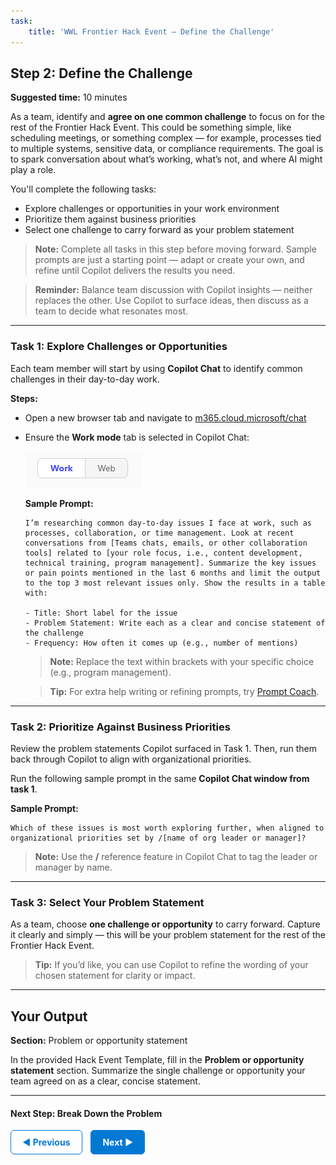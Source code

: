 ```yaml
---
task:
    title: 'WWL Frontier Hack Event – Define the Challenge'
---
```


## Step 2: Define the Challenge

**Suggested time:** 10 minutes  

As a team, identify and **agree on one common challenge** to focus on for the rest of the Frontier Hack Event. This could be something simple, like scheduling meetings, or something complex — for example, processes tied to multiple systems, sensitive data, or compliance requirements. The goal is to spark conversation about what’s working, what’s not, and where AI might play a role.

You'll complete the following tasks:

- Explore challenges or opportunities in your work environment  
- Prioritize them against business priorities  
- Select one challenge to carry forward as your problem statement  

> **Note:** Complete all tasks in this step before moving forward. Sample prompts are just a starting point — adapt or create your own, and refine until Copilot delivers the results you need.

> **Reminder:** Balance team discussion with Copilot insights — neither replaces the other. Use Copilot to surface ideas, then discuss as a team to decide what resonates most.

---

### Task 1: Explore Challenges or Opportunities  

Each team member will start by using **Copilot Chat** to identify common challenges in their day-to-day work.  

**Steps:**  
- Open a new browser tab and navigate to <a href="https://m365.cloud.microsoft/chat" target="_blank">m365.cloud.microsoft/chat</a>  
- Ensure the **Work mode** tab is selected in Copilot Chat:  

  ![Screenshot showing Work mode tab in Copilot Chat.](../Labs/Media/work-web-mode.png)  

  **Sample Prompt:**  

    ```text
    I’m researching common day-to-day issues I face at work, such as processes, collaboration, or time management. Look at recent conversations from [Teams chats, emails, or other collaboration tools] related to [your role focus, i.e., content development, technical training, program management]. Summarize the key issues or pain points mentioned in the last 6 months and limit the output to the top 3 most relevant issues only. Show the results in a table with: 
     
    - Title: Short label for the issue  
    - Problem Statement: Write each as a clear and concise statement of the challenge  
    - Frequency: How often it comes up (e.g., number of mentions) 
    ```  

  > **Note:** Replace the text within brackets with your specific choice (e.g., program management).  

  > **Tip:** For extra help writing or refining prompts, try <a href="https://appsource.microsoft.com/en-us/product/office/WA200007578" target="_blank">Prompt Coach</a>.

---

### Task 2: Prioritize Against Business Priorities  

Review the problem statements Copilot surfaced in Task 1. Then, run them back through Copilot to align with organizational priorities.

Run the following sample prompt in the same **Copilot Chat window from task 1**.

**Sample Prompt:**

```text
Which of these issues is most worth exploring further, when aligned to organizational priorities set by /[name of org leader or manager]?  
```

> **Note:** Use the **/** reference feature in Copilot Chat to tag the leader or manager by name.

---

### Task 3: Select Your Problem Statement

As a team, choose **one challenge or opportunity** to carry forward. Capture it clearly and simply — this will be your problem statement for the rest of the Frontier Hack Event.  

> **Tip:** If you’d like, you can use Copilot to refine the wording of your chosen statement for clarity or impact.

---

## Your Output  

**Section:** Problem or opportunity statement

In the provided Hack Event Template, fill in the **Problem or opportunity statement** section. Summarize the single challenge or opportunity your team agreed on as a clear, concise statement.

---

#### Next Step: Break Down the Problem

<a href="https://microsoftlearning.github.io/Frontier-Hack-Event/Instructions/Labs/1-kickoff-and-team-formation" 
   style="display:inline-block; padding:10px 18px; border:1px solid #0078D4; border-radius:6px; 
          background-color:#ffffff; color:#0078D4; font-weight:bold; text-decoration:none;">
   &#x25C0; Previous
</a>
<a href="https://microsoftlearning.github.io/Frontier-Hack-Event/Instructions/Labs/3-break-down-the-problem.html" 
   style="display:inline-block; padding:10px 18px; border:1px solid #0078D4; border-radius:6px; 
          background-color:#0078D4; color:#ffffff; font-weight:bold; text-decoration:none; margin-left:10px;">
   Next &#x25B6;
</a>
